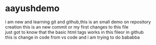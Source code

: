 # aayushdemo
i am new and learning git and github,this is an small demo on repository creation
this is an new commit or my first changes to this file 
<br>
just got to know that the basic html tags works in this fileor in github
<br>
this is change in code from vs code and i am trying to do bababba